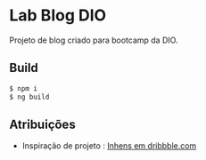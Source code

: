 # Lab Blog DIO

Projeto de blog criado para bootcamp da DIO.

## Build
```bash
$ npm i
$ ng build
```

## Atribuições

- Inspiração de projeto : [Inhens em dribbble.com](https://dribbble.com/shots/22471819-Blog-Site)
